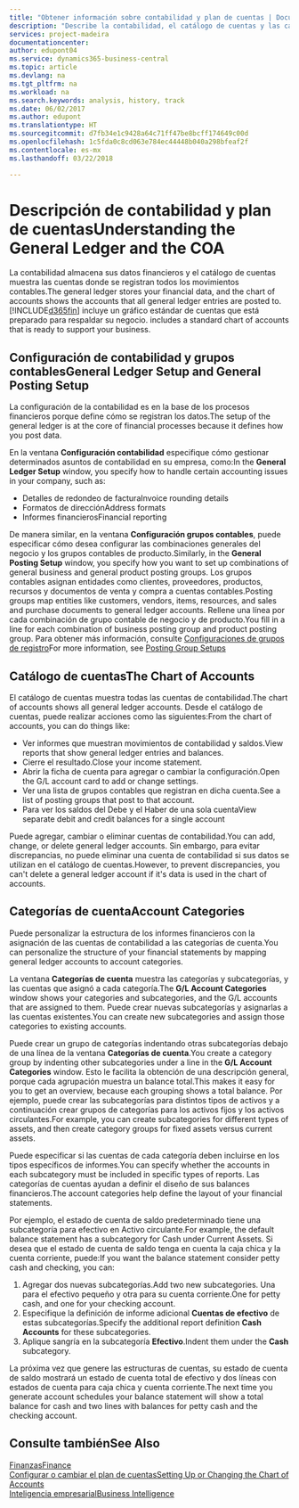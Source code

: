 ```yaml
---
title: "Obtener información sobre contabilidad y plan de cuentas | Documentos de Microsoft"
description: "Describe la contabilidad, el catálogo de cuentas y las categorías de cuenta."
services: project-madeira
documentationcenter: 
author: edupont04
ms.service: dynamics365-business-central
ms.topic: article
ms.devlang: na
ms.tgt_pltfrm: na
ms.workload: na
ms.search.keywords: analysis, history, track
ms.date: 06/02/2017
ms.author: edupont
ms.translationtype: HT
ms.sourcegitcommit: d7fb34e1c9428a64c71ff47be8bcff174649c00d
ms.openlocfilehash: 1c5fda0c8cd063e784ec44448b040a298bfeaf2f
ms.contentlocale: es-mx
ms.lasthandoff: 03/22/2018

---
```

# <a name="understanding-the-general-ledger-and-the-coa"></a><span data-ttu-id="391d5-103">Descripción de contabilidad y plan de cuentas</span><span class="sxs-lookup"><span data-stu-id="391d5-103">Understanding the General Ledger and the COA</span></span>
<span data-ttu-id="391d5-104">La contabilidad almacena sus datos financieros y el catálogo de cuentas muestra las cuentas donde se registran todos los movimientos contables.</span><span class="sxs-lookup"><span data-stu-id="391d5-104">The general ledger stores your financial data, and the chart of accounts shows the accounts that all general ledger entries are posted to.</span></span> [!INCLUDE[d365fin](includes/d365fin_md.md)]<span data-ttu-id="391d5-105"> incluye un gráfico estándar de cuentas que está preparado para respaldar su negocio.</span><span class="sxs-lookup"><span data-stu-id="391d5-105"> includes a standard chart of accounts that is ready to support your business.</span></span>

## <a name="general-ledger-setup-and-general-posting-setup"></a><span data-ttu-id="391d5-106">Configuración de contabilidad y grupos contables</span><span class="sxs-lookup"><span data-stu-id="391d5-106">General Ledger Setup and General Posting Setup</span></span>
<span data-ttu-id="391d5-107">La configuración de la contabilidad es en la base de los procesos financieros porque define cómo se registran los datos.</span><span class="sxs-lookup"><span data-stu-id="391d5-107">The setup of the general ledger is at the core of financial processes because it defines how you post data.</span></span>  

<span data-ttu-id="391d5-108">En la ventana **Configuración contabilidad** especifique cómo gestionar determinados asuntos de contabilidad en su empresa, como:</span><span class="sxs-lookup"><span data-stu-id="391d5-108">In the **General Ledger Setup** window, you specify how to handle certain accounting issues in your company, such as:</span></span>  

* <span data-ttu-id="391d5-109">Detalles de redondeo de factura</span><span class="sxs-lookup"><span data-stu-id="391d5-109">Invoice rounding details</span></span>  
* <span data-ttu-id="391d5-110">Formatos de dirección</span><span class="sxs-lookup"><span data-stu-id="391d5-110">Address formats</span></span>  
* <span data-ttu-id="391d5-111">Informes financieros</span><span class="sxs-lookup"><span data-stu-id="391d5-111">Financial reporting</span></span>  

<span data-ttu-id="391d5-112">De manera similar, en la ventana **Configuración grupos contables**, puede especificar cómo desea configurar las combinaciones generales del negocio y los grupos contables de producto.</span><span class="sxs-lookup"><span data-stu-id="391d5-112">Similarly, in the **General Posting Setup** window, you specify how you want to set up combinations of general business and general product posting groups.</span></span> <span data-ttu-id="391d5-113">Los grupos contables asignan entidades como clientes, proveedores, productos, recursos y documentos de venta y compra a cuentas contables.</span><span class="sxs-lookup"><span data-stu-id="391d5-113">Posting groups map entities like customers, vendors, items, resources, and sales and purchase documents to general ledger accounts.</span></span> <span data-ttu-id="391d5-114">Rellene una línea por cada combinación de grupo contable de negocio y de producto.</span><span class="sxs-lookup"><span data-stu-id="391d5-114">You fill in a line for each combination of business posting group and product posting group.</span></span> <span data-ttu-id="391d5-115">Para obtener más información, consulte [Configuraciones de grupos de registro](finance-posting-groups.md)</span><span class="sxs-lookup"><span data-stu-id="391d5-115">For more information, see [Posting Group Setups](finance-posting-groups.md)</span></span>  

## <a name="the-chart-of-accounts"></a><span data-ttu-id="391d5-116">Catálogo de cuentas</span><span class="sxs-lookup"><span data-stu-id="391d5-116">The Chart of Accounts</span></span>
<span data-ttu-id="391d5-117">El catálogo de cuentas muestra todas las cuentas de contabilidad.</span><span class="sxs-lookup"><span data-stu-id="391d5-117">The chart of accounts shows all general ledger accounts.</span></span> <span data-ttu-id="391d5-118">Desde el catálogo de cuentas, puede realizar acciones como las siguientes:</span><span class="sxs-lookup"><span data-stu-id="391d5-118">From the chart of accounts, you can do things like:</span></span>  

* <span data-ttu-id="391d5-119">Ver informes que muestran movimientos de contabilidad y saldos.</span><span class="sxs-lookup"><span data-stu-id="391d5-119">View reports that show general ledger entries and balances.</span></span>  
* <span data-ttu-id="391d5-120">Cierre el resultado.</span><span class="sxs-lookup"><span data-stu-id="391d5-120">Close your income statement.</span></span>  
* <span data-ttu-id="391d5-121">Abrir la ficha de cuenta para agregar o cambiar la configuración.</span><span class="sxs-lookup"><span data-stu-id="391d5-121">Open the G/L account card to add or change settings.</span></span>  
* <span data-ttu-id="391d5-122">Ver una lista de grupos contables que registran en dicha cuenta.</span><span class="sxs-lookup"><span data-stu-id="391d5-122">See a list of posting groups that post to that account.</span></span>
* <span data-ttu-id="391d5-123">Para ver los saldos del Debe y el Haber de una sola cuenta</span><span class="sxs-lookup"><span data-stu-id="391d5-123">View separate debit and credit balances for a single account</span></span>  

<span data-ttu-id="391d5-124">Puede agregar, cambiar o eliminar cuentas de contabilidad.</span><span class="sxs-lookup"><span data-stu-id="391d5-124">You can add, change, or delete general ledger accounts.</span></span> <span data-ttu-id="391d5-125">Sin embargo, para evitar discrepancias, no puede eliminar una cuenta de contabilidad si sus datos se utilizan en el catálogo de cuentas.</span><span class="sxs-lookup"><span data-stu-id="391d5-125">However, to prevent discrepancies, you can't delete a general ledger account if it's data is used in the chart of accounts.</span></span>  

## <a name="account-categories"></a><span data-ttu-id="391d5-126">Categorías de cuenta</span><span class="sxs-lookup"><span data-stu-id="391d5-126">Account Categories</span></span>
<span data-ttu-id="391d5-127">Puede personalizar la estructura de los informes financieros con la asignación de las cuentas de contabilidad a las categorías de cuenta.</span><span class="sxs-lookup"><span data-stu-id="391d5-127">You can personalize the structure of your financial statements by mapping general ledger accounts to account categories.</span></span>  

<span data-ttu-id="391d5-128">La ventana **Categorías de cuenta** muestra las categorías y subcategorías, y las cuentas que asignó a cada categoría.</span><span class="sxs-lookup"><span data-stu-id="391d5-128">The **G/L Account Categories** window shows your categories and subcategories, and the G/L accounts that are assigned to them.</span></span> <span data-ttu-id="391d5-129">Puede crear nuevas subcategorías y asignarlas a las cuentas existentes.</span><span class="sxs-lookup"><span data-stu-id="391d5-129">You can create new subcategories and assign those categories to existing accounts.</span></span>  

<span data-ttu-id="391d5-130">Puede crear un grupo de categorías indentando otras subcategorías debajo de una línea de la ventana **Categorías de cuenta**.</span><span class="sxs-lookup"><span data-stu-id="391d5-130">You create a category group by indenting other subcategories under a line in the **G/L Account Categories** window.</span></span> <span data-ttu-id="391d5-131">Esto le facilita la obtención de una descripción general, porque cada agrupación muestra un balance total.</span><span class="sxs-lookup"><span data-stu-id="391d5-131">This makes it easy for you to get an overview, because each grouping shows a total balance.</span></span> <span data-ttu-id="391d5-132">Por ejemplo, puede crear las subcategorías para distintos tipos de activos y a continuación crear grupos de categorías para los activos fijos y los activos circulantes.</span><span class="sxs-lookup"><span data-stu-id="391d5-132">For example, you can create subcategories for different types of assets, and then create category groups for fixed assets versus current assets.</span></span>  

<span data-ttu-id="391d5-133">Puede especificar si las cuentas de cada categoría deben incluirse en los tipos específicos de informes.</span><span class="sxs-lookup"><span data-stu-id="391d5-133">You can specify whether the accounts in each subcategory must be included in specific types of reports.</span></span> <span data-ttu-id="391d5-134">Las categorías de cuentas ayudan a definir el diseño de sus balances financieros.</span><span class="sxs-lookup"><span data-stu-id="391d5-134">The account categories help define the layout of your financial statements.</span></span>  

<span data-ttu-id="391d5-135">Por ejemplo, el estado de cuenta de saldo predeterminado tiene una subcategoría para efectivo en Activo circulante.</span><span class="sxs-lookup"><span data-stu-id="391d5-135">For example, the default balance statement has a subcategory for Cash under Current Assets.</span></span> <span data-ttu-id="391d5-136">Si desea que el estado de cuenta de saldo tenga en cuenta la caja chica y la cuenta corriente, puede:</span><span class="sxs-lookup"><span data-stu-id="391d5-136">If you want the balance statement consider petty cash and checking, you can:</span></span>  

1. <span data-ttu-id="391d5-137">Agregar dos nuevas subcategorías.</span><span class="sxs-lookup"><span data-stu-id="391d5-137">Add two new subcategories.</span></span> <span data-ttu-id="391d5-138">Una para el efectivo pequeño y otra para su cuenta corriente.</span><span class="sxs-lookup"><span data-stu-id="391d5-138">One for petty cash, and one for your checking account.</span></span>  
2. <span data-ttu-id="391d5-139">Especifique la definición de informe adicional **Cuentas de efectivo** de estas subcategorías.</span><span class="sxs-lookup"><span data-stu-id="391d5-139">Specify the additional report definition **Cash Accounts** for these subcategories.</span></span>  
3. <span data-ttu-id="391d5-140">Aplique sangría en la subcategoría **Efectivo**.</span><span class="sxs-lookup"><span data-stu-id="391d5-140">Indent them under the **Cash** subcategory.</span></span>  

<span data-ttu-id="391d5-141">La próxima vez que genere las estructuras de cuentas, su estado de cuenta de saldo mostrará un estado de cuenta total de efectivo y dos líneas con estados de cuenta para caja chica y cuenta corriente.</span><span class="sxs-lookup"><span data-stu-id="391d5-141">The next time you generate account schedules your balance statement will show a total balance for cash and two lines with balances for petty cash and the checking account.</span></span>  

## <a name="see-also"></a><span data-ttu-id="391d5-142">Consulte también</span><span class="sxs-lookup"><span data-stu-id="391d5-142">See Also</span></span>
[<span data-ttu-id="391d5-143">Finanzas</span><span class="sxs-lookup"><span data-stu-id="391d5-143">Finance</span></span>](finance.md)  
[<span data-ttu-id="391d5-144">Configurar o cambiar el plan de cuentas</span><span class="sxs-lookup"><span data-stu-id="391d5-144">Setting Up or Changing the Chart of Accounts</span></span>](finance-setup-chart-accounts.md)  
[<span data-ttu-id="391d5-145">Inteligencia empresarial</span><span class="sxs-lookup"><span data-stu-id="391d5-145">Business Intelligence</span></span>](bi.md)  

